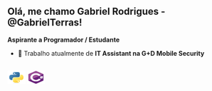 ## Olá, me chamo Gabriel Rodrigues - **@GabrielTerras!**

 **Aspirante a Programador / Estudante**


 * 🏢 Trabalho atualmente de  **IT Assistant na G+D Mobile Security**
 

<div style="display: inline_block"><br>
  <img align="center" alt="Rafa-Python" height="30" width="40" src="https://raw.githubusercontent.com/devicons/devicon/master/icons/python/python-original.svg">
  <img align="center" alt="Rafa-Csharp" height="30" width="40" src="https://raw.githubusercontent.com/devicons/devicon/master/icons/csharp/csharp-original.svg">
</div>
  
  ##
 
